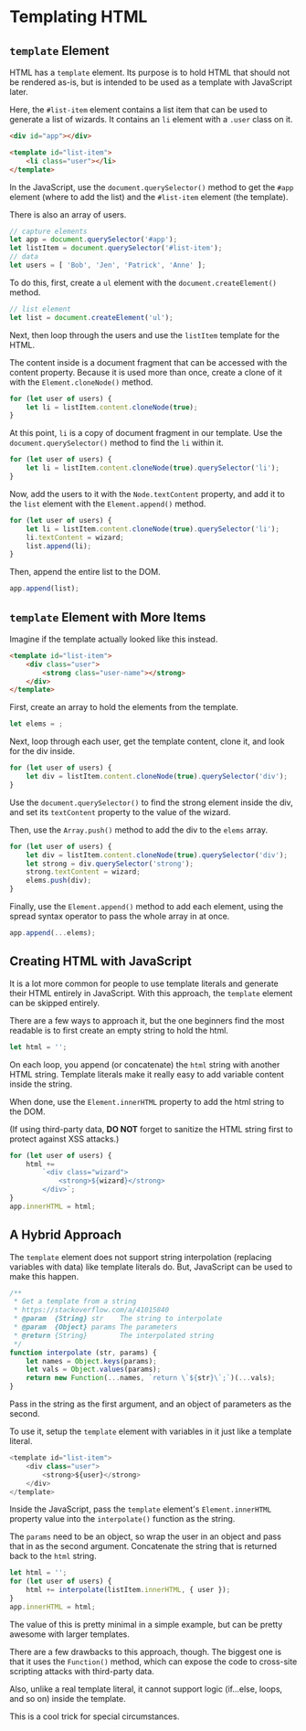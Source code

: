 # Templating HTML

## `template` Element

HTML has a `template` element. Its purpose is to hold HTML that should not be rendered as-is, but is intended to be used as a template with JavaScript later.

Here, the `#list-item` element contains a list item that can be used to generate a list of wizards. It contains an `li` element with a `.user` class on it.

```html
<div id="app"></div>

<template id="list-item">
	<li class="user"></li>
</template>
```

In the JavaScript, use the `document.querySelector()` method to get the `#app` element (where to add the list) and the `#list-item` element (the template).

There is also an array of users.

```javascript
// capture elements
let app = document.querySelector('#app');
let listItem = document.querySelector('#list-item');
// data
let users = [ 'Bob', 'Jen', 'Patrick', 'Anne' ];
```

To do this, first, create a `ul` element with the `document.createElement()` method.

```javascript
// list element
let list = document.createElement('ul');
```

Next, then loop through the users and use the `listItem` template for the HTML.

The content inside is a document fragment that can be accessed with the content property. Because it is used more than once, create a clone of it with the `Element.cloneNode()` method.

```javascript
for (let user of users) {
	let li = listItem.content.cloneNode(true);
}
```

At this point, `li` is a copy of document fragment in our template. Use the `document.querySelector()` method to find the `li` within it.

```javascript
for (let user of users) {
	let li = listItem.content.cloneNode(true).querySelector('li');
}
```

Now, add the users to it with the `Node.textContent` property, and add it to the `list` element with the `Element.append()` method.

```javascript
for (let user of users) {
	let li = listItem.content.cloneNode(true).querySelector('li');
	li.textContent = wizard;
	list.append(li);	
}
```

Then, append the entire list to the DOM.

```javascript
app.append(list);
```

## `template` Element with More Items

Imagine if the template actually looked like this instead.

```html
<template id="list-item">
	<div class="user">
		<strong class="user-name"></strong>
	</div>
</template>
```

First, create an array to hold the elements from the template.

```javascript
let elems = ;
```

Next, loop through each user, get the template content, clone it, and look for the div inside.

```javascript
for (let user of users) {
	let div = listItem.content.cloneNode(true).querySelector('div');
}
```

Use the `document.querySelector()` to find the strong element inside the div, and set its `textContent` property to the value of the wizard.

Then, use the `Array.push()` method to add the div to the `elems` array.

```javascript
for (let user of users) {
	let div = listItem.content.cloneNode(true).querySelector('div');
	let strong = div.querySelector('strong');
	strong.textContent = wizard;
	elems.push(div);
}
```

Finally, use the `Element.append()` method to add each element, using the spread syntax operator to pass the whole array in at once.

```javascript
app.append(...elems);
```

## Creating HTML with JavaScript

It is a lot more common for people to use template literals and generate their HTML entirely in JavaScript. With this approach, the `template` element can be skipped entirely.

There are a few ways to approach it, but the one beginners find the most readable is to first create an empty string to hold the html.

```javascript
let html = '';
```

On each loop, you append (or concatenate) the `html` string with another HTML string. Template literals make it really easy to add variable content inside the string.

When done, use the `Element.innerHTML` property to add the html string to the DOM.

(If using third-party data, **DO NOT** forget to sanitize the HTML string first to protect against XSS attacks.)

```javascript
for (let user of users) {
	html +=
		`<div class="wizard">
			<strong>${wizard}</strong>
		</div>`;
}
app.innerHTML = html;
```

## A Hybrid Approach

The `template` element does not support string interpolation (replacing variables with data) like template literals do. But, JavaScript can be used to make this happen.

```javascript
/**
 * Get a template from a string
 * https://stackoverflow.com/a/41015840
 * @param  {String} str    The string to interpolate
 * @param  {Object} params The parameters
 * @return {String}        The interpolated string
 */
function interpolate (str, params) {
	let names = Object.keys(params);
	let vals = Object.values(params);
	return new Function(...names, `return \`${str}\`;`)(...vals);
}
```

Pass in the string as the first argument, and an object of parameters as the second.

To use it, setup the `template` element with variables in it just like a template literal.

```javascript
<template id="list-item">
	<div class="user">
		<strong>${user}</strong>
	</div>
</template>
```

Inside the JavaScript, pass the `template` element's `Element.innerHTML` property value into the `interpolate()` function as the string.

The `params` need to be an object, so wrap the user in an object and pass that in as the second argument. Concatenate the string that is returned back to the `html` string.

```javascript
let html = '';
for (let user of users) {
	html += interpolate(listItem.innerHTML, { user });
}
app.innerHTML = html;
```

The value of this is pretty minimal in a simple example, but can be pretty awesome with larger templates.

There are a few drawbacks to this approach, though. The biggest one is that it uses the `Function()` method, which can expose the code to cross-site scripting attacks with third-party data.

Also, unlike a real template literal, it cannot support logic (if...else, loops, and so on) inside the template.

This is a cool trick for special circumstances.
